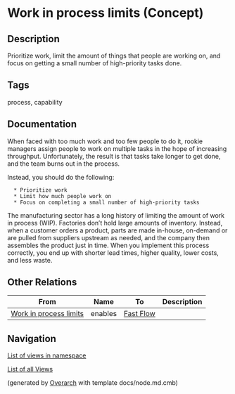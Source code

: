 
# Work in process limits (Concept)
## Description
Prioritize work, limit the amount of things that people are working on, and focus on getting a small number of high-priority tasks done.


## Tags
process, capability

## Documentation
When faced with too much work and too few people to do it, rookie managers assign people to work on multiple tasks in the hope of increasing throughput. Unfortunately, the result is that tasks take longer to get done, and the team burns out in the process.
  
  Instead, you should do the following:
  
      * Prioritize work
      * Limit how much people work on
      * Focus on completing a small number of high-priority tasks
  
  The manufacturing sector has a long history of limiting the amount of work in process (WIP). Factories don’t hold large amounts of inventory. Instead, when a customer orders a product, parts are made in-house, on-demand or are pulled from suppliers upstream as needed, and the company then assembles the product just in time. When you implement this process correctly, you end up with shorter lead times, higher quality, lower costs, and less waste.
## Other Relations
| From | Name | To | Description |
|---|---|---|---|
| [Work in process limits](../../../software-development/dora/capability/work-in-process-limits.md) | enables | [Fast Flow](../../../software-development/dora/capability/fast-flow.md) |  |


## Navigation
[List of views in namespace](./views-in-namespace.md)

[List of all Views](../../../views.md)


(generated by [Overarch](https://github.com/soulspace-org/overarch) with template docs/node.md.cmb)
